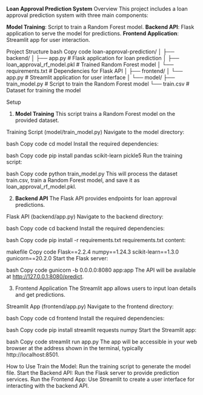 **Loan Approval Prediction System**
Overview
This project includes a loan approval prediction system with three main components:

**Model Training**: Script to train a Random Forest model.
**Backend API**: Flask application to serve the model for predictions.
**Frontend Application**: Streamlit app for user interaction.

Project Structure
bash
Copy code
loan-approval-prediction/
│
├── backend/
│   ├── app.py                 # Flask application for loan prediction
│   ├── loan_approval_rf_model.pkl  # Trained Random Forest model
│   └── requirements.txt        # Dependencies for Flask API
│
├── frontend/
│   └── app.py                 # Streamlit application for user interface
│
└── model/
    ├── train_model.py         # Script to train the Random Forest model
    └── train.csv              # Dataset for training the model
    
Setup
1. **Model Training**
This script trains a Random Forest model on the provided dataset.

Training Script (model/train_model.py)
Navigate to the model directory:

bash
Copy code
cd model
Install the required dependencies:

bash
Copy code
pip install pandas scikit-learn pickle5
Run the training script:

bash
Copy code
python train_model.py
This will process the dataset train.csv, train a Random Forest model, and save it as loan_approval_rf_model.pkl.

2. **Backend API**
The Flask API provides endpoints for loan approval predictions.

Flask API (backend/app.py)
Navigate to the backend directory:

bash
Copy code
cd backend
Install the required dependencies:

bash
Copy code
pip install -r requirements.txt
requirements.txt content:

makefile
Copy code
Flask==2.2.4
numpy==1.24.3
scikit-learn==1.3.0
gunicorn==20.2.0
Start the Flask server:

bash
Copy code
gunicorn -b 0.0.0.0:8080 app:app
The API will be available at http://127.0.0.1:8080/predict.

3. Frontend Application
The Streamlit app allows users to input loan details and get predictions.

Streamlit App (frontend/app.py)
Navigate to the frontend directory:

bash
Copy code
cd frontend
Install the required dependencies:

bash
Copy code
pip install streamlit requests numpy
Start the Streamlit app:

bash
Copy code
streamlit run app.py
The app will be accessible in your web browser at the address shown in the terminal, typically http://localhost:8501.

How to Use
Train the Model: Run the training script to generate the model file.
Start the Backend API: Run the Flask server to provide prediction services.
Run the Frontend App: Use Streamlit to create a user interface for interacting with the backend API.
